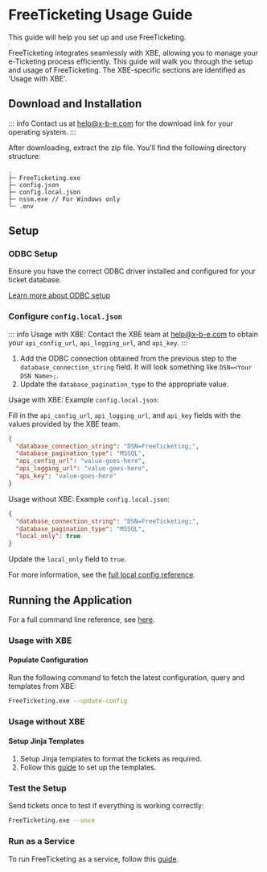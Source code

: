 # FreeTicketing Usage Guide

This guide will help you set up and use FreeTicketing.

FreeTicketing integrates seamlessly with XBE, allowing you to manage your e-Ticketing process efficiently. This guide will walk you through the setup and usage of FreeTicketing.
The XBE-specific sections are identified as 'Usage with XBE'.

## Download and Installation

::: info
Contact us at [help@x-b-e.com](mailto:help@x-b-e.com) for the download link for your operating system.
:::

After downloading, extract the zip file. You'll find the following directory structure:

```
.
├─ FreeTicketing.exe
├─ config.json
├─ config.local.json
├─ nssm.exe // For Windows only
└─ .env
```

## Setup

### ODBC Setup

Ensure you have the correct ODBC driver installed and configured for your ticket database.

[Learn more about ODBC setup](./setup-odbc.md)

### Configure `config.local.json`

::: info
Usage with XBE: Contact the XBE team at [help@x-b-e.com](mailto:help@x-b-e.com) to obtain your `api_config_url`, `api_logging_url`, and `api_key`.
:::

1. Add the ODBC connection obtained from the previous step to the `database_connection_string` field. It will look something like `DSN=<Your DSN Name>;`.
2. Update the `database_pagination_type` to the appropriate value.

Usage with XBE: Example `config.local.json`:

Fill in the `api_config_url`, `api_logging_url`, and `api_key` fields with the values provided by the XBE team.

```json
{
  "database_connection_string": "DSN=FreeTicketing;",
  "database_pagination_type": "MSSQL",
  "api_config_url": "value-goes-here",
  "api_logging_url": "value-goes-here",
  "api_key": "value-goes-here"
}
```

Usage without XBE: Example `config.local.json`:

```json
{
  "database_connection_string": "DSN=FreeTicketing;",
  "database_pagination_type": "MSSQL",
  "local_only": true
}
```

Update the `local_only` field to `true`.

For more information, see the [full local config reference](../reference/local-config.md).

## Running the Application

For a full command line reference, see [here](../reference/cli.md).

### Usage with XBE

#### Populate Configuration

Run the following command to fetch the latest configuration, query and templates from XBE:

```bash
FreeTicketing.exe --update-config
```

### Usage without XBE

#### Setup Jinja Templates

1. Setup Jinja templates to format the tickets as required.
2. Follow this [guide](../reference/templates.md) to set up the templates.


### Test the Setup

Send tickets once to test if everything is working correctly:

```bash
FreeTicketing.exe --once
```

### Run as a Service

To run FreeTicketing as a service, follow this [guide](./running-as-service.md).
